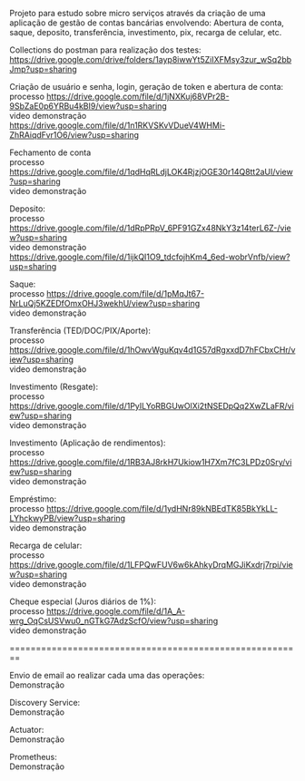 Projeto para estudo sobre micro serviços através da criação de uma aplicação de gestão de contas bancárias envolvendo:
Abertura de conta, saque, deposito, transferência, investimento, pix, recarga de celular, etc.

Collections do postman para realização dos testes: https://drive.google.com/drive/folders/1ayp8iwwYt5ZiIXFMsy3zur_wSq2bbJmp?usp=sharing <br>


Criação de usuário e senha, login, geração de token e abertura de conta: <br>
processo https://drive.google.com/file/d/1jNXKuj68VPr2B-9SbZaE0p6YRBu4kBI9/view?usp=sharing <br>
video demonstração https://drive.google.com/file/d/1n1RKVSKvVDueV4WHMi-ZhRAiqdFvr1O6/view?usp=sharing

Fechamento de conta <br>
processo https://drive.google.com/file/d/1qdHqRLdjLOK4RjzjOGE30r14Q8tt2aUI/view?usp=sharing <br>
video demonstração

Deposito: <br>
processo https://drive.google.com/file/d/1dRpPRpV_6PF91GZx48NkY3z14terL6Z-/view?usp=sharing <br>
video demonstração https://drive.google.com/file/d/1ijkQI1O9_tdcfojhKm4_6ed-wobrVnfb/view?usp=sharing

Saque: <br>
processo https://drive.google.com/file/d/1pMqJt67-NrLuQj5KZEDfOmxOHJ3wekhU/view?usp=sharing <br>
video demonstração 

Transferência (TED/DOC/PIX/Aporte): <br>
processo https://drive.google.com/file/d/1hOwvWguKqv4d1G57dRgxxdD7hFCbxCHr/view?usp=sharing <br>
video demonstração 

Investimento (Resgate): <br>
processo https://drive.google.com/file/d/1PyILYoRBGUwOlXi2tNSEDpQq2XwZLaFR/view?usp=sharing <br>
video demonstração 

Investimento (Aplicação de rendimentos): <br>
processo https://drive.google.com/file/d/1RB3AJ8rkH7Ukiow1H7Xm7fC3LPDz0Sry/view?usp=sharing <br>
video demonstração

Empréstimo: <br>
processo https://drive.google.com/file/d/1ydHNr89kNBEdTK85BkYkLL-LYhckwyPB/view?usp=sharing <br>
video demonstração 

Recarga de celular:  <br>
processo https://drive.google.com/file/d/1LFPQwFUV6w6kAhkyDrqMGJiKxdrj7rpi/view?usp=sharing <br>
video demonstração 

Cheque especial (Juros diários de 1%): <br>
processo https://drive.google.com/file/d/1A_A-wrg_OqCsUSVwu0_nGTkG7AdzScfO/view?usp=sharing <br>
video demonstração


======================================================== <br>
 
Envio de email ao realizar cada uma das operações: <br>
Demonstração <br>

Discovery Service: <br>
Demonstração <br>

Actuator: <br>
Demonstração <br>

Prometheus: <br>
Demonstração <br>













